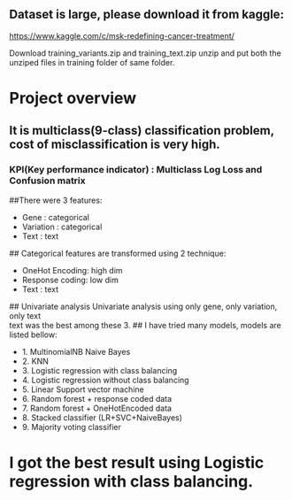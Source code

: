## Dataset is large, please download it from kaggle:
 https://www.kaggle.com/c/msk-redefining-cancer-treatment/
 
 Download training_variants.zip and training_text.zip 
 unzip and put both the unziped files in training folder of same folder.

# Project overview
## It is multiclass(9-class) classification problem, cost of misclassification is very high.
### KPI(Key performance indicator) : Multiclass Log Loss  and Confusion matrix
##There were 3 features:
<ul>
  <li>Gene : categorical</li>
  <li>Variation : categorical</li>
  <li>Text : text</li>
</ul>
## Categorical features are transformed using 2 technique:
<ul>
  <li>OneHot Encoding: high dim</li>
  <li>Response coding: low dim</li>
  <li>Text : text</li>
</ul>
## Univariate analysis
Univariate analysis using only gene, only variation, only text</br>
text was the best among these 3.
## I have tried many models, models are listed bellow:
<ul>
 <li>1. MultinomialNB Naive Bayes </li>
 <li>2. KNN</li>
 <li>3. Logistic regression with class balancing</li>
 <li>4. Logistic regression without class balancing</li>
 <li>5. Linear Support vector machine</li>
 <li>6. Random forest + response coded data </li>
 <li>7. Random forest + OneHotEncoded data </li>
 <li>8. Stacked classifier (LR+SVC+NaiveBayes) </li>
 <li>9. Majority voting classifier</li> 
</ul>

# I got the best result using Logistic regression with class balancing.
